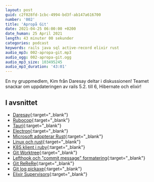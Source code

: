 ```yaml
---
layout: post
guid: c2f028fd-1cbc-4994-bd3f-ab147a616700
number: '002'
title: 'Apropå Git'
date: 2021-04-25 06:00:00 +0200
date_human: 25 April 2021
length: 43 minuter 00 sekunder
categories: podcast
keywords: rails java sql active-record elixir rust
audio_mp3: 002-apropa-git.mp3
audio_ogg: 002-apropa-git.ogg
audio_mp3_size: 103495245
audio_mp3_duration: '43:01'
---
```


En ny gruppmedlem, Kim från Daresay deltar i diskussionen!
Teamet snackar om uppdateringen av rails 5.2. till 6, Hibernate och elixir!

<!--more-->

## I avsnittet

- [Daresay](https://daresay.co/){:target="\_blank"}
- [Rubocop](https://github.com/rubocop/rubocop){:target="\_blank"}
- [Tauri](https://tauri.studio/en/){:target="\_blank"}
- [Electron](https://www.electronjs.org/){:target="\_blank"}
- [Microsoft adopterar Rust](https://medium.com/the-innovation/how-microsoft-is-adopting-rust-e0f8816566ba){:target="\_blank"}
- [Linux och rust](https://arstechnica.com/gadgets/2021/03/linus-torvalds-weighs-in-on-rust-language-in-the-linux-kernel/){:target="\_blank"}
- [K8S klient i ruby](https://github.com/kontena/k8s-client){:target="\_blank"}
- [Git Worktree](https://git-scm.com/docs/git-worktree){:target="\_blank"}
- [Lefthook och "commit message" formatering](https://github.com/evilmartians/lefthook/blob/master/docs/full_guide.md#managing-scripts){:target="\_blank"}
- [Git ReReRe](https://git-scm.com/docs/git-rerere){:target="\_blank"}
- [Git log pickaxe](https://git-scm.com/book/en/v2/Git-Tools-Searching#_git_log_searching){:target="\_blank"}
- [Elixir Supervisors](https://hexdocs.pm/elixir/Supervisor.html){:target="\_blank"}
